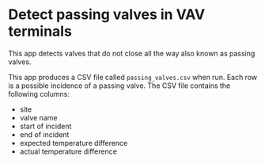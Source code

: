 # Detect passing valves in VAV terminals

This app detects valves that do not close all the way also known as passing valves.

This app produces a CSV file called `passing_valves.csv` when run. Each row is a possible incidence of a passing valve. The CSV file contains the following columns:

- site
- valve name
- start of incident
- end of incident
- expected temperature difference
- actual temperature difference